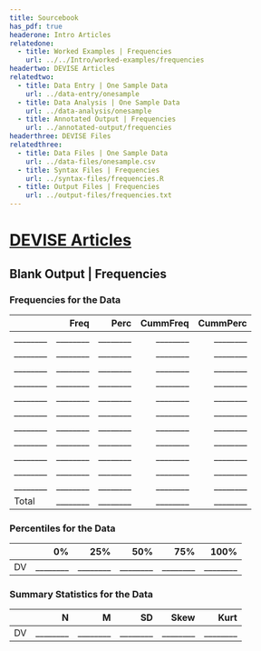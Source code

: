 ```yaml
---
title: Sourcebook
has_pdf: true
headerone: Intro Articles
relatedone:
  - title: Worked Examples | Frequencies
    url: ../../Intro/worked-examples/frequencies
headertwo: DEVISE Articles
relatedtwo:
  - title: Data Entry | One Sample Data
    url: ../data-entry/onesample
  - title: Data Analysis | One Sample Data
    url: ../data-analysis/onesample    
  - title: Annotated Output | Frequencies
    url: ../annotated-output/frequencies
headerthree: DEVISE Files
relatedthree:
  - title: Data Files | One Sample Data
    url: ../data-files/onesample.csv
  - title: Syntax Files | Frequencies
    url: ../syntax-files/frequencies.R
  - title: Output Files | Frequencies
    url: ../output-files/frequencies.txt
---
```


# [DEVISE Articles](../index.md)

## Blank Output | Frequencies

### Frequencies for the Data

|       | Freq | Perc | CummFreq | CummPerc |
|-------|-----:|-----:|---------:|---------:|
|  ________ | ________ | ________ | ________ | ________ |
|  ________ | ________ | ________ | ________ | ________ |
|  ________ | ________ | ________ | ________ | ________ |
|  ________ | ________ | ________ | ________ | ________ |
|  ________ | ________ | ________ | ________ | ________ |
|  ________ | ________ | ________ | ________ | ________ |
|  ________ | ________ | ________ | ________ | ________ |
|  ________ | ________ | ________ | ________ | ________ |
|  ________ | ________ | ________ | ________ | ________ |
|  ________ | ________ | ________ | ________ | ________ |
|  ________ | ________ | ________ | ________ | ________ |
| Total | ________ | ________ | ________ | ________ |

### Percentiles for the Data

|     | 0%  | 25%  | 50%  | 75%  | 100% |
|-----|----:|-----:|-----:|-----:|-----:|
| DV  | ________ | ________ | ________ | ________ | ________ |

### Summary Statistics for the Data

|     | N   | M   | SD   | Skew | Kurt |
|-----|----:|----:|-----:|-----:|-----:|
| DV  | ________ | ________ | ________ | ________ | ________ |
